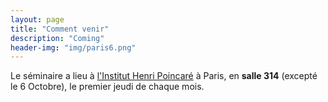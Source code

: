 ```yaml
---
layout: page
title: "Comment venir"
description: "Coming"
header-img: "img/paris6.png"
---
```


Le séminaire a lieu à [l'Institut Henri Poincaré](http://www.ihp.fr/) à Paris, en **salle 314** (excepté le 6 Octobre), le premier jeudi de chaque mois.
